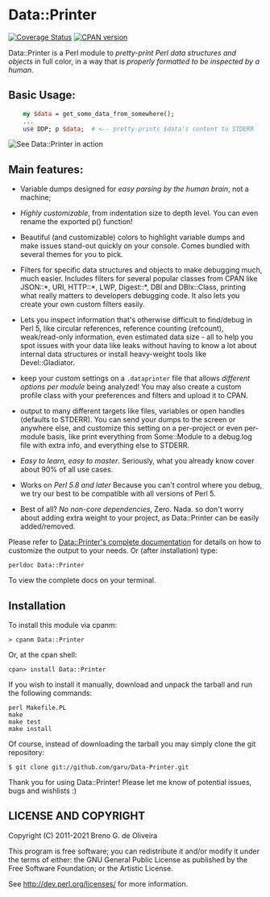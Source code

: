 Data::Printer
=============

[![Coverage Status](https://coveralls.io/repos/garu/Data-Printer/badge.png)](https://coveralls.io/r/garu/Data-Printer)
[![CPAN version](https://badge.fury.io/pl/Data-Printer.png)](http://badge.fury.io/pl/Data-Printer)

Data::Printer is a Perl module to
*pretty-print Perl data structures and objects* in full color,
in a way that is *properly formatted to be inspected by a human*.

Basic Usage:
------------

```perl
    my $data = get_some_data_from_somewhere();
    ...
    use DDP; p $data;  # <-- pretty-prints $data's content to STDERR
```

![See Data::Printer in action](https://raw.githubusercontent.com/garu/Data-Printer/master/examples/ddp.gif)

Main features:
--------------

* Variable dumps designed for _easy parsing by the human brain_, not a machine;

* _Highly customizable_, from indentation size to depth level.
You can even rename the exported p() function!

* Beautiful (and customizable) colors to highlight variable dumps and make
issues stand-out quickly on your console. Comes bundled with several themes
for you to pick.

* Filters for specific data structures and objects to make debugging much,
much easier. Includes filters for several popular classes from CPAN like
JSON::\*, URI, HTTP::\*, LWP, Digest::\*, DBI and DBIx::Class, printing what
really matters to developers debugging code. It also lets you
create your own custom filters easily.

* Lets you inspect information that's otherwise difficult to find/debug
in Perl 5, like circular references, reference counting (refcount),
weak/read-only information, even estimated data size - all to help you
spot issues with your data like leaks without having to know a lot about
internal data structures or install heavy-weight tools like Devel::Gladiator.

* keep your custom settings on a `.dataprinter` file that allows
_different options per module_ being analyzed! You may also create a custom
profile class with your preferences and filters and upload it to CPAN.

* output to many different targets like files, variables or open handles
(defaults to STDERR). You can send your dumps to the screen or anywhere
else, and customize this setting on a per-project or even per-module basis,
like print everything from Some::Module to a debug.log file with extra info,
and everything else to STDERR.

* *Easy to learn, easy to master*. Seriously, what you already know cover
about 90% of all use cases.

* Works on *Perl 5.8 and later* Because you can't control where
you debug, we try our best to be compatible with all versions of Perl 5.

* Best of all? *No non-core dependencies*, Zero. Nada. so don't worry about
adding extra weight to your project, as Data::Printer can be easily
added/removed.

Please refer to [Data::Printer's complete documentation](https://metacpan.org/pod/Data::Printer)
for details on how to customize the output to your needs. Or (after installation) type:

    perldoc Data::Printer

To view the complete docs on your terminal.


Installation
------------

To install this module via cpanm:

    > cpanm Data::Printer

Or, at the cpan shell:

    cpan> install Data::Printer

If you wish to install it manually, download and unpack the tarball and
run the following commands:

	perl Makefile.PL
	make
	make test
	make install

Of course, instead of downloading the tarball you may simply clone the
git repository:

    $ git clone git://github.com/garu/Data-Printer.git


Thank you for using Data::Printer! Please let me know of potential issues,
bugs and wishlists :)


LICENSE AND COPYRIGHT
---------------------

Copyright (C) 2011-2021 Breno G. de Oliveira

This program is free software; you can redistribute it and/or modify it
under the terms of either: the GNU General Public License as published
by the Free Software Foundation; or the Artistic License.

See http://dev.perl.org/licenses/ for more information.

